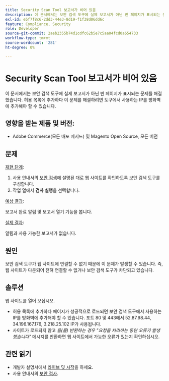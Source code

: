 ```yaml
---
title: Security Scan Tool 보고서가 비어 있음
description: 이 문서에서는 보안 검색 도구에 실제 보고서가 아닌 빈 페이지가 표시되는 문제를 해결했습니다. 허용 목록에 추가하다 이 문제를 해결하려면 도구에서 사용하는 IP를 방화벽에 추가해야 할 수 있습니다.
exl-id: e5f7f8c6-2dd3-44e3-8d19-f1f38d06dd6c
feature: Compliance, Security
role: Developer
source-git-commit: 2aeb2355b74d1cdfc62b5e7c5aa04fcd0a654733
workflow-type: tm+mt
source-wordcount: '281'
ht-degree: 0%

---
```


# Security Scan Tool 보고서가 비어 있음

이 문서에서는 보안 검색 도구에 실제 보고서가 아닌 빈 페이지가 표시되는 문제를 해결했습니다. 허용 목록에 추가하다 이 문제를 해결하려면 도구에서 사용하는 IP를 방화벽에 추가해야 할 수 있습니다.

## 영향을 받는 제품 및 버전:

* Adobe Commerce(모든 배포 메서드) 및 Magento Open Source, 모든 버전

## 문제

<u>재현 단계</u>:

1. 사용 안내서의 [보안 검색](https://experienceleague.adobe.com/en/docs/commerce-admin/systems/security/security-scan)에 설명된 대로 웹 사이트를 확인하도록 보안 검색 도구를 구성합니다.
1. 작업 열에서 **검사 실행**&#x200B;을 선택합니다.

<u>예상 결과</u>:

보고서 완료 알림 및 보고서 열기 기능을 봅니다.

<u>실제 결과</u>:

알림과 사용 가능한 보고서가 없습니다.

## 원인

보안 검색 도구가 웹 사이트에 연결할 수 없기 때문에 이 문제가 발생할 수 있습니다. 즉, 웹 사이트가 다운되어 전혀 연결할 수 없거나 보안 검색 도구가 차단되고 있습니다.

## 솔루션

웹 사이트를 열어 보십시오.

* 허용 목록에 추가하다 페이지가 성공적으로 로드되면 보안 검색 도구에서 사용하는 IP를 방화벽에 추가해야 할 수 있습니다. 포트 80 및 443에서 52.87.98.44, 34.196.167.176, 3.218.25.102 IP가 사용됩니다.
* 사이트가 로드되지 않고 *을(를) 반환하는 경우 &quot;요청을 처리하는 동안 오류가 발생했습니다&quot;* 메시지를 반환하면 웹 사이트에서 가능한 오류가 있는지 확인하십시오.

## 관련 읽기

* 개발자 설명서에서 [라이브 및 시작](https://experienceleague.adobe.com/en/docs/commerce-cloud-service/user-guide/launch/overview)을 하세요.
* 사용 안내서의 [보안 검사](https://experienceleague.adobe.com/en/docs/commerce-admin/systems/security/security-scan).
